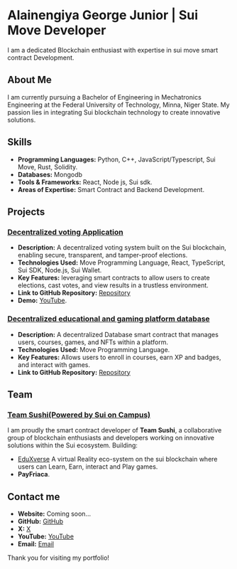 # Alainengiya George Junior | Sui Move Developer

I am a dedicated Blockchain enthusiast with expertise in sui move smart contract Development.

## About Me

I am currently pursuing a Bachelor of Engineering in Mechatronics Engineering at the Federal University of Technology, Minna, Niger State. My passion lies in integrating Sui blockchain technology to create innovative solutions.

## Skills

- **Programming Languages:** Python, C++, JavaScript/Typescript, Sui Move, Rust, Solidity.
- **Databases:** Mongodb
- **Tools & Frameworks:** React, Node js, Sui sdk.
- **Areas of Expertise:** Smart Contract and Backend Development.

## Projects

### [Decentralized voting Application](https://github.com/blockchainBard101/Decentralized-voting-app-sui)
- **Description:** A decentralized voting system built on the Sui blockchain, enabling secure, transparent, and tamper-proof elections.
- **Technologies Used:** Move Programming Language, React, TypeScript, Sui SDK, Node.js, Sui Wallet.
- **Key Features:** leveraging smart contracts to allow users to create elections, cast votes, and view results in a trustless environment.
- **Link to GitHub Repository:** [Repository](https://github.com/blockchainBard101/Decentralized-voting-app-sui)
- **Demo:** [YouTube](https://www.youtube.com/watch?v=KiHmlAuvpRI).

### [Decentralized educational and gaming platform database](https://github.com/TeamSushiSui/EduverseX-smart-contract/blob/main/smart-contracts%2FeduverseX_database%2Fsources%2Feduversex_database.move)
- **Description:** A decentralized Database smart contract that manages users, courses, games, and NFTs within a platform.
- **Technologies Used:** Move Programming Language.
- **Key Features:** Allows users to enroll in courses, earn XP and badges, and interact with games.
- **Link to GitHub Repository:** [Repository](https://github.com/TeamSushiSui/EduverseX-smart-contract/blob/main/smart-contracts%2FeduverseX_database%2Fsources%2Feduversex_database.move)

## Team

### [Team Sushi(Powered by Sui on Campus)](https://x.com/TeamSushi_)

I am proudly the smart contract developer of **Team Sushi**, a collaborative group of blockchain enthusiasts and developers working on innovative solutions within the Sui ecosystem. 
Building:
- [EduXverse](https://x.com/EduXverse_sui) A virtual Reality eco-system on the sui blockchain where users can Learn, Earn, interact and Play games.
- **PayFriaca**.

## Contact me

- **Website:** Coming soon...
- **GitHub:** [GitHub](https://github.com/blockchainBard101)
- **X:** [X](https://x.com/web3Bard101)
- **YouTube:** [YouTube](https://youtube.com/@web3bard101?si=vhuVOPtoCj_Sn1BN)
- **Email:** [Email](mailto:bchainbard.annonymousasquare@gmail.com)

Thank you for visiting my portfolio!

